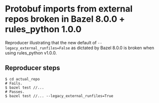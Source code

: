 # Protobuf imports from external repos broken in Bazel 8.0.0 + rules_python 1.0.0

Reproducer illustrating that the new default of
`--legacy_external_runfiles=False` as dictated by Bazel 8.0.0 is broken when
using rules_python v1.0.0.

## Reproducer steps

```
$ cd actual_repo
# Fails.
$ bazel test //...
# Passes.
$ bazel test //... --legacy_external_runfiles=True
```

